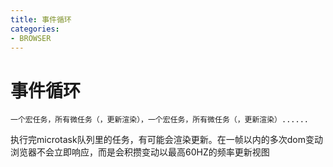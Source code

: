 ```yaml
---
title: 事件循环
categories: 
- BROWSER
---
```


# 事件循环


```
一个宏任务，所有微任务（，更新渲染），一个宏任务，所有微任务（，更新渲染）......
```


执行完microtask队列里的任务，有可能会渲染更新。在一帧以内的多次dom变动浏览器不会立即响应，而是会积攒变动以最高60HZ的频率更新视图